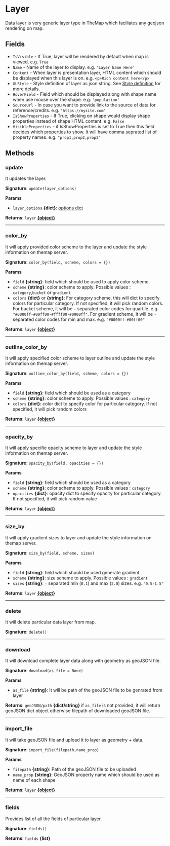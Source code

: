 # Layer

Data layer is very generic layer type in TheMap which faciliates any geojson rendering on map.

## Fields

* `IsVisible` - If True, layer will be rendered by default when map is viewed. e.g. `True`
* `Name` - Name of the layer to display. e.g. `'Layer Name Here'`
* `Content` - When layer is presentation layer, HTML content which should be displayed when this layer is on. e.g. `<p>Rich content here</p>`
* `GLStyle` - Style definition of layer as json string. See [Style definition](layer_style_definition.md) for more details.
* `HoverField` - Field which should be displayed along with shape name when use mouse over the shape. e.g. `'population'`
* `SourceUrl` - In case you want to provide link to the source of data for reference/credits. e.g. `'https://mysite.com'`
* `IsShowProperties` - If True, clicking on shape would display shape properties instead of shape HTML content. e.g. `False`
* `VisibleProperties` - if IsShowProperties is set to True then this field decides which properties to show. It will have comma seprated list of property names. e.g. `"prop1,prop2,prop3"`

## Methods


### update

It updates the layer.

**Signature**: `update(layer_options)`

**Params**

- `layer_options` **{dict}**: [options dict](../concepts/layer_options.md#object-schema)

**Returns**: `layer` [**{object}**](layer.md)

---

### color_by

It will apply provided color scheme to the layer and update the style information on themap server.

**Signature**: `color_by(field, scheme, colors = {})`

**Params**

- `field` **{string}**: field which should be used to apply color scheme.
- `scheme` **{string}**: color scheme to apply. Possible values : `category`,`bucket` or `gradient`
- `colors` **{dict}** or **{string}**: For category scheme, this will dict to specify colors for particular category. If not specified, it will pick random colors. For bucket scheme, it will be `-` separated color codes for quartile. e.g. `"#0000ff-#00ff00-#ffff00-#0000ff"`. For gradient scheme, it will be `-` separated color codes for min and max. e.g. `"#0000ff-#00ff00"`

**Returns**: `layer` [**{object}**](layer.md)

---

### outline_color_by

It will apply specified color scheme to layer outline and update the style information on themap server.

**Signature**: `outline_color_by(field, scheme, colors = {})`

**Params**

- `field` **{string}**: field which should be used as a category
- `scheme` **{string}**: color scheme to apply. Possible values : `category`
- `colors` **{dict}**: color dict to specify color for particular category. If not specified, it will pick random colors

**Returns**: `layer` [**{object}**](layer.md)

---

### opacity_by

It will apply specifie opacity scheme to layer and update the style information on themap server.

**Signature**: `opacity_by(field, opacities = {})`

**Params**

- `field` **{string}**: field which should be used as a category
- `scheme` **{string}**: color scheme to apply. Possible values : `category`
- `opacities` **{dict}**: opacity dict to specify opacity for particular category. If not specified, it will pick random value

**Returns**: `layer` [**{object}**](layer.md)

---

### size_by

It will apply gradient sizes to layer and update the style information on themap server.

**Signature**: `size_by(field, scheme, sizes)`

**Params**

- `field` **{string}**: field which should be used generate gradient
- `scheme` **{string}**: size scheme to apply. Possible values : `gradient`
- `sizes` **{string}**: `-` separated min (`0.1`) and max (`2.0`) sizes. e.g. `"0.5-1.5"`

**Returns**: `layer` [**{object}**](layer.md)

---

### delete

It will delete particular data layer from map.

**Signature**: `delete()`

---

### download

It will download complete layer data along with geometry as geoJSON file.

**Signature**: `download(as_file = None)`

**Params**

- `as_file` **{string}**: It will be path of the geoJSON file to be genrated from layer

**Returns**: `geoJSON/path` **{dict/string}** if `as_file` is not provided, it will return geoJSON dict object otherwise filepath of downloaded geoJSON file.

---

### import_file

It will take geoJSON file and upload it to layer as geometry + data.

**Signature**: `import_file(filepath,name_prop)`

**Params**

- `filepath` **{string}**: Path of the geoJSON file to be uploaded
- `name_prop` **{string}**: GeoJSON property name which should be used as name of each shape

**Returns**: `layer` [**{object}**](layer.md)


---

### fields

Provides list of all the fields of particular layer.

**Signature**: `fields()`

**Returns**: `fields` **{list}**
